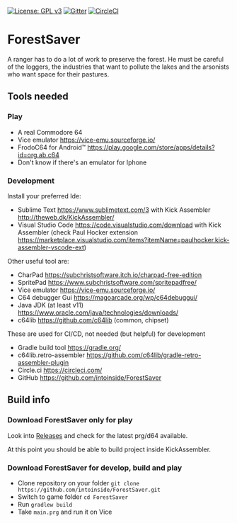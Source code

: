 [![License: GPL v3](https://img.shields.io/badge/License-GPLv3-blue.svg)](https://www.gnu.org/licenses/gpl-3.0) [![Gitter](https://badges.gitter.im/intoinside/community.svg)](https://gitter.im/intoinside/community?utm_source=badge&utm_medium=badge&utm_campaign=pr-badge) [![CircleCI](https://circleci.com/gh/intoinside/ForestSaver/tree/main.svg?style=svg)](https://circleci.com/gh/intoinside/ForestSaver/tree/main)

# ForestSaver

A ranger has to do a lot of work to preserve the forest. He must be careful of the loggers, the industries that want to pollute the lakes and the arsonists who want space for their pastures.

## Tools needed

### Play
* A real Commodore 64
* Vice emulator https://vice-emu.sourceforge.io/
* FrodoC64 for Android&trade; https://play.google.com/store/apps/details?id=org.ab.c64
* Don't know if there's an emulator for Iphone

### Development
Install your preferred Ide:
* Sublime Text https://www.sublimetext.com/3 with Kick Assembler http://theweb.dk/KickAssembler/
* Visual Studio Code https://code.visualstudio.com/download with Kick Assembler (check Paul Hocker extension https://marketplace.visualstudio.com/items?itemName=paulhocker.kick-assembler-vscode-ext)

Other useful tool are:
* CharPad https://subchristsoftware.itch.io/charpad-free-edition
* SpritePad https://www.subchristsoftware.com/spritepadfree/
* Vice emulator https://vice-emu.sourceforge.io/
* C64 debugger Gui https://magoarcade.org/wp/c64debuggui/
* Java JDK (at least v11) https://www.oracle.com/java/technologies/downloads/
* c64lib https://github.com/c64lib (common, chipset)

These are used for CI/CD, not needed (but helpful) for development
* Gradle build tool https://gradle.org/
* c64lib.retro-assembler https://github.com/c64lib/gradle-retro-assembler-plugin
* Circle.ci https://circleci.com/
* GitHub https://github.com/intoinside/ForestSaver

## Build info

### Download ForestSaver only for play
Look into [Releases](https://github.com/intoinside/ForestSaver/releases) and check for the latest prg/d64 available.

At this point you should be able to build project inside KickAssembler.

### Download ForestSaver for develop, build and play

* Clone repository on your folder
`git clone https://github.com/intoinside/ForestSaver.git`
* Switch to game folder
`cd ForestSaver`
* Run `gradlew build`
* Take `main.prg` and run it on Vice
